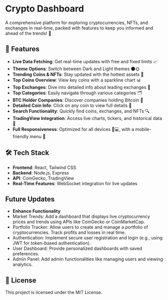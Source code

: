 # Crypto Dashboard  

A comprehensive platform for exploring cryptocurrencies, NFTs, and exchanges in real-time, packed with features to keep you informed and ahead of the trends! 🚀  

## 🌟 Features  

- **Live Data Fetching**: Get real-time updates with free and fixed limits 📈  
- **Theme Options**: Switch between Dark and Light themes 🌑🌞  
- **Trending Coins & NFTs**: Stay updated with the hottest assets 🚀  
- **Top Coins Overview**: View key coins with a sparkline chart 📊  
- **Top Exchanges**: Dive into detailed info about leading exchanges 🏦  
- **Top Categories**: Easily navigate through various categories 🗂️  
- **BTC Holder Companies**: Discover companies holding Bitcoin 🏢  
- **Detailed Coin Info**: Click on any coin to view full details 🔎  
- **Search Functionality**: Quickly find coins, exchanges, and NFTs 🔍  
- **TradingView Integration**: Access live charts, tickers, and historical data 📅  
- **Full Responsiveness**: Optimized for all devices 📱💻, with a mobile-friendly menu 📲  

## 🛠️ Tech Stack  

- **Frontend**: React, Tailwind CSS  
- **Backend**: Node.js, Express  
- **API**: CoinGecko, TradingView  
- **Real-Time Features**: WebSocket integration for live updates

## Future Updates

- **Enhance Functionality**
- Market Trends: Add a dashboard that displays live cryptocurrency prices and trends using APIs like CoinGecko or CoinMarketCap.
- Portfolio Tracker: Allow users to create and manage a portfolio of cryptocurrencies. Track profits and losses in real time.
- Authentication: Implement secure user registration and login (e.g., using JWT for token-based authentication).
- User Dashboard: Provide personalized dashboards with saved preferences.
- Admin Panel: Add admin functionalities like managing users and viewing analytics.
  
## 📄 License  

This project is licensed under the MIT License.  
